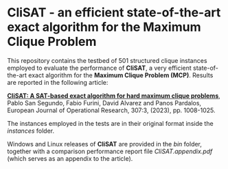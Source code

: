 # CliSAT - an efficient state-of-the-art exact algorithm for the Maximum Clique Problem
This repository contains the testbed of 501 structured clique instances employed to evaluate the performance of **CliSAT**, a very efficient state-of-the-art exact algorithm for the **Maximum Clique Problem (MCP)**. Results are reported in the following article:

**[CliSAT: A SAT-based exact algorithm for hard maximum clique problems](https://www.sciencedirect.com/science/article/pii/S0377221722008165)**, Pablo San Segundo, Fabio Furini, David Alvarez and Panos Pardalos, European Journal of Operational Research, 307:3, (2023), pp. 1008-1025. 

The instances employed in the tests are in their original format inside the *instances* folder.

Windows and Linux releases of **CliSAT** are provided in the *bin* folder, together with  a comparison performance report file *CliSAT.appendix.pdf* (which serves as an appendix to the article). 




